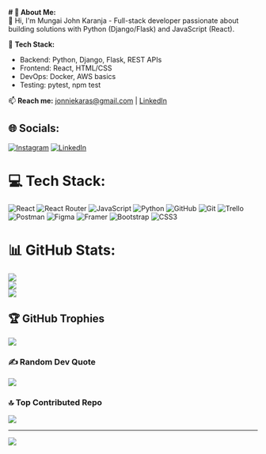 **# 💫 About Me:**<br/>
👋 Hi, I'm Mungai John Karanja - Full-stack developer passionate about building solutions with Python (Django/Flask) and JavaScript (React).

🔧 **Tech Stack:**
- Backend: Python, Django, Flask, REST APIs
- Frontend: React, HTML/CSS
- DevOps: Docker, AWS basics
- Testing: pytest, npm test

📫 **Reach me:** jonniekaras@gmail.com | [LinkedIn](www.linkedin.com/in/john-mungai-karanja)


## 🌐 Socials:
[![Instagram](https://img.shields.io/badge/Instagram-%23E4405F.svg?logo=Instagram&logoColor=white)](https://instagram.com/wild_jonnie) [![LinkedIn](https://img.shields.io/badge/LinkedIn-%230077B5.svg?logo=linkedin&logoColor=white)](https://linkedin.com/in/www.linkedin.com/in/john-mungai-karanja) 

# 💻 Tech Stack:
![React](https://img.shields.io/badge/react-%2320232a.svg?style=for-the-badge&logo=react&logoColor=%2361DAFB) ![React Router](https://img.shields.io/badge/React_Router-CA4245?style=for-the-badge&logo=react-router&logoColor=white) ![JavaScript](https://img.shields.io/badge/javascript-%23323330.svg?style=for-the-badge&logo=javascript&logoColor=%23F7DF1E) ![Python](https://img.shields.io/badge/python-3670A0?style=for-the-badge&logo=python&logoColor=ffdd54) ![GitHub](https://img.shields.io/badge/github-%23121011.svg?style=for-the-badge&logo=github&logoColor=white) ![Git](https://img.shields.io/badge/git-%23F05033.svg?style=for-the-badge&logo=git&logoColor=white) ![Trello](https://img.shields.io/badge/Trello-%23026AA7.svg?style=for-the-badge&logo=Trello&logoColor=white) ![Postman](https://img.shields.io/badge/Postman-FF6C37?style=for-the-badge&logo=postman&logoColor=white) ![Figma](https://img.shields.io/badge/figma-%23F24E1E.svg?style=for-the-badge&logo=figma&logoColor=white) ![Framer](https://img.shields.io/badge/Framer-black?style=for-the-badge&logo=framer&logoColor=blue) ![Bootstrap](https://img.shields.io/badge/bootstrap-%238511FA.svg?style=for-the-badge&logo=bootstrap&logoColor=white) ![CSS3](https://img.shields.io/badge/css3-%231572B6.svg?style=for-the-badge&logo=css3&logoColor=white)
# 📊 GitHub Stats:
![](https://github-readme-stats.vercel.app/api?username=john7319&theme=dark&hide_border=false&include_all_commits=true&count_private=true)<br/>
![](https://github-readme-streak-stats.herokuapp.com/?user=john7319&theme=dark&hide_border=false)<br/>
![](https://github-readme-stats.vercel.app/api/top-langs/?username=john7319&theme=dark&hide_border=false&include_all_commits=true&count_private=true&layout=compact)

## 🏆 GitHub Trophies
![](https://github-profile-trophy.vercel.app/?username=john7319&theme=radical&no-frame=false&no-bg=false&margin-w=4)

### ✍️ Random Dev Quote
![](https://quotes-github-readme.vercel.app/api?type=horizontal&theme=radical)

### 🔝 Top Contributed Repo
![](https://github-contributor-stats.vercel.app/api?username=john7319&limit=5&theme=dark&combine_all_yearly_contributions=true)

---
[![](https://visitcount.itsvg.in/api?id=john7319&icon=0&color=0)](https://visitcount.itsvg.in)

<!-- Proudly created with GPRM ( https://gprm.itsvg.in ) -->

